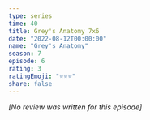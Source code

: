 ```yaml
---
type: series
time: 40
title: Grey's Anatomy 7x6
date: "2022-08-12T00:00:00"
name: "Grey's Anatomy"
season: 7
episode: 6
rating: 3
ratingEmoji: "⭐️⭐️⭐️"
share: false
---
```


_[No review was written for this episode]_
